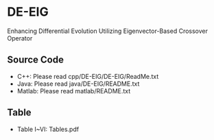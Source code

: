 DE-EIG
======

Enhancing Differential Evolution Utilizing Eigenvector-Based Crossover Operator

Source Code
-----------

* C++: Please read cpp/DE-EIG/DE-EIG/ReadMe.txt
* Java: Please read java/DE-EIG/README.txt
* Matlab: Please read matlab/README.txt

Table
-----

* Table I~VI: Tables.pdf
